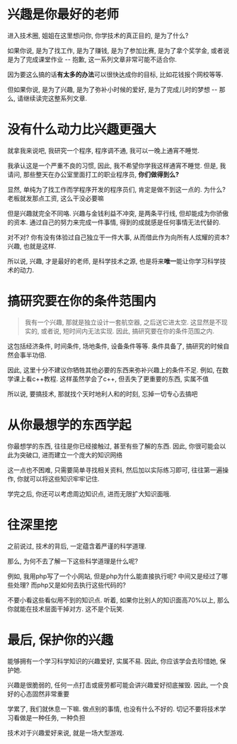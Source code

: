 # 兴趣是你最好的老师
进入技术圈, 姐姐在这里想问你, 你学技术的真正目的, 是为了什么?

如果你说, 是为了找工作, 是为了赚钱, 是为了参加比赛, 是为了拿个奖学金, 或者说是为了完成课堂作业 -- 抱歉, 这一系列文章非常可能不适合你.

因为要这么搞的话**有太多的办法**可以很快达成你的目标, 比如花钱报个网校等等.

但如果你说, 是为了兴趣, 是为了弥补小时候的爱好, 是为了完成儿时的梦想 -- 那么, 请继续读完这整系列文章.

# 没有什么动力比兴趣更强大
就拿我来说吧, 我研究一个程序, 程序调不通, 我可以一晚上通宵不睡觉.

我承认这是一个严重不良的习惯, 因此, 我不希望你学我这样通宵不睡觉. 但是, 我请问, 那些整天在办公室里面打工的职业程序员, **你们做得到么?**

显然, 单纯为了找工作而学程序开发的程序员们, 肯定是做不到这一点的. 为什么? 老板就发那点工资, 这么干没必要嘛

但是兴趣就完全不同咯. 兴趣与金钱利益不冲突, 是两条平行线, 但却能成为你骄傲的资本. 通过自己的努力来完成一件事情, 得到的成就感是任何事情无法代替的.

对不对? 你有没有体验过自己独立干一件大事, 从而借此作为向所有人炫耀的资本? 兴趣, 也就是这样. 

所以说, 兴趣, 才是最好的老师, 是科学技术之源, 也是将来**唯一**能让你学习科学技术的动力.

# 搞研究要在你的条件范围内
> 我有一个兴趣, 那就是独立设计一套航空器, 之后送它进太空.
这显然是不现实的, 或者说, 短时间内无法实现. 因此, 搞研究要在你的条件范围之内.

这包括经济条件, 时间条件, 场地条件, 设备条件等等. 条件具备了, 搞研究的时候自然会事半功倍.

因此, 这里十分不建议你牺牲其他必要的东西来弥补兴趣上的条件不足. 例如, 在数学课上看c++教程. 这样虽然学会了c++, 但丢失了更重要的东西, 实属不值

所以说, 要搞技术, 那就找个天时地利人和的时刻, 忘掉一切专心去搞吧

# 从你最想学的东西学起
你最想学的东西, 往往是你已经接触过, 甚至有些了解的东西. 因此, 你很可能会以此为突破口, 进而建立一个庞大的知识网络

这一点也不困难, 只需要简单寻找相关资料, 然后加以实际练习即可, 往往第一遍操作, 你就可以将这些知识牢牢记住.

学完之后, 你还可以考虑周边知识点, 进而无限扩大知识面哦.

# 往深里挖
之前说过, 技术的背后, 一定蕴含着严谨的科学道理.

那么, 为何不去了解一下这些科学道理是什么呢?

例如, 我用php写了一个小网站, 但是php为什么能直接执行呢? 中间又是经过了哪些处理? 而php又是如何去执行这些代码的?

不要小看这些看似用不到的知识点. 听着, 如果你比别人的知识面高70%以上, 那么你就能在技术层面干掉对方. 这不是个玩笑.

# 最后, 保护你的兴趣
能够拥有一个学习科学知识的兴趣爱好, 实属不易. 因此, 你应该学会去珍惜她, 保护她.

兴趣是很脆弱的, 任何一点打击或疲劳都可能会讲兴趣爱好彻底摧毁. 因此, 一个良好的心态固然非常重要

学累了, 我们就休息一下嘛. 做点别的事情, 也没有什么不好的. 切记不要将技术学习看做是一种任务, 一种负担

技术对于兴趣爱好来说, 就是一场大型游戏.
